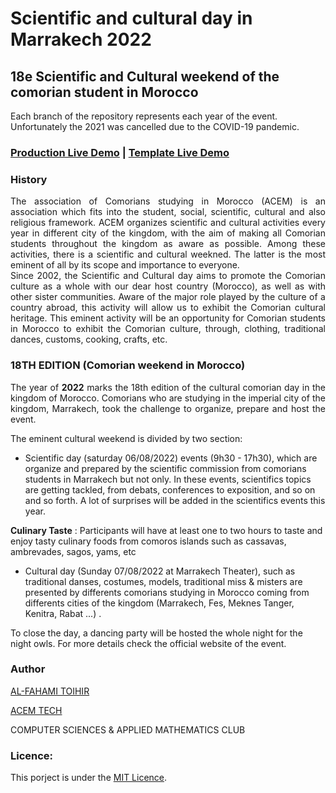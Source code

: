 # Scientific and cultural day in Marrakech 2022

## 18e Scientific and Cultural weekend of the comorian student in Morocco

Each branch of the repository represents each year of the event. Unfortunately the 2021 was cancelled due to the COVID-19 pandemic.

### [Production Live Demo](http://acemtech.org/wsc-marrakech-2022/) | [Template Live Demo](https://alfahami.github.io/jsc-fes-2020-template/)

### History

<p style="text-align: justify">The association of Comorians studying in Morocco (ACEM) is an association which fits into the student, social, scientific, cultural and also religious framework. ACEM organizes scientific and cultural activities every year in different city of the kingdom, with the aim of making all Comorian students throughout the kingdom as aware as possible. Among these activities, there is a scientific and cultural weekned. The latter is the most eminent of all by its scope and importance to everyone.<br>
Since 2002, the Scientific and Cultural day aims to promote the Comorian culture as a whole with our dear host country (Morocco), as well as with other sister communities. Aware of the major role played by the culture of a country abroad, this activity will allow us to exhibit the Comorian cultural heritage. This eminent activity will be an opportunity for Comorian students in Morocco to exhibit the Comorian culture, through, clothing, traditional dances, customs, cooking, crafts, etc.
</p>

### 18TH EDITION (Comorian weekend in Morocco)
<p style="text-align: justify">The year of <b>2022</b> marks the 18th edition of the cultural comorian day in the kingdom of Morocco. Comorians who are studying in the imperial city of the kingdom, Marrakech, took the challenge to organize, prepare and host the event. <br></p>

The eminent cultural weekend is divided by two section: 
  * Scientific day (saturday 06/08/2022) events (9h30 - 17h30), which are organize and prepared by the scientific commission from comorians students in Marrakech but not only.
In these events, scientifics topics are getting tackled, from debats, conferences to exposition, and so on and so forth. 
A lot of surprises will be added in the scientifics events this year.

**Culinary Taste** : Participants will have at least one to two hours to taste and enjoy tasty culinary foods from comoros islands such as cassavas, ambrevades, sagos, yams, etc
  * Cultural day (Sunday 07/08/2022 at Marrakech Theater), such as traditional danses, costumes, models, traditional miss & misters are presented by differents comorians studying in Morocco coming from differents cities of the kingdom (Marrakech, Fes, Meknes Tanger, Kenitra, Rabat ...) .
  
To close the day, a dancing party will be hosted the whole night for the night owls.
For more details check the official website of the event.

 ### Author
 [AL-FAHAMI TOIHIR](https://alfahami.github.io/ "Resume")

 [ACEM TECH](http://www.acemtech.org "Coming Soon")

 
 COMPUTER SCIENCES & APPLIED MATHEMATICS CLUB
 
 ### Licence: 
 This porject is under the [MIT Licence](https://opensource.org/licenses/MIT).
